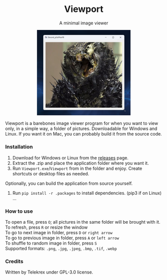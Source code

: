 <h1 align=center>Viewport</h1>
<p align=center>A minimal image viewer</p>
<p align=center>
  <img src="Screenshot.png" width=300/>
</p>

Viewport is a barebones image viewer program for when you want to view only, in a simple way, a folder of pictures. Downloadable for Windows and Linux. If you want it on Mac, you can probably build it from the source code.

### Installation
1. Download for Windows or Linux from the [releases]() page.
2. Extract the .zip and place the application folder where you want it.
3. Run `Viewport.exe`/`Viewport` from in the folder and enjoy. Create shortcuts or desktop files as needed.

Optionally, you can build the application from source yourself.
1. Run `pip install -r .packages` to install dependencies. (pip3 if on Linux)
...

### How to use
To open a file, press `O`; all pictures in the same folder will be brought with it.  
To refresh, press `R` or resize the window  
To go to next image in folder, press `D` or `right arrow`  
To go to previous image in folder, press `A` or `left arrow`  
To shuffle to random image in folder, press `S`  
Supported formats: `.png`, `.jpg`, `.jpeg`, `.bmp`, `.tif`, `.webp`

### Credits
Written by Telekrex under GPL-3.0 license.